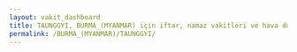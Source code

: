 ```yaml
---
layout: vakit_dashboard
title: TAUNGGYI, BURMA_(MYANMAR) için iftar, namaz vakitleri ve hava durumu - ilçe/eyalet seç
permalink: /BURMA_(MYANMAR)/TAUNGGYI/
---
```


<script type="text/javascript">
  var GLOBAL_COUNTRY = 'BURMA_(MYANMAR)';
  var GLOBAL_CITY = 'TAUNGGYI';
  var GLOBAL_STATE = '';
  var lat = 72;
  var lon = 21;
</script>
